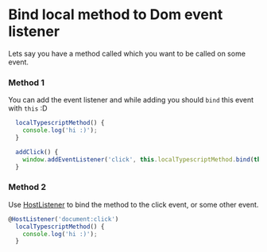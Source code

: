 # Bind local method to Dom event listener

Lets say you have a method called which you want to be called on some event. 

### Method 1
You can add the event listener and while adding you should `bind` this event with `this` :D 

```ts
  localTypescriptMethod() {
    console.log('hi :)');
  }

  addClick() {
    window.addEventListener('click', this.localTypescriptMethod.bind(this));
  }
```

### Method 2
Use [HostListener](https://angular.io/api/core/HostListener) to bind the method to the click event, or some other event.

```ts
@HostListener('document:click')
  localTypescriptMethod() {
    console.log('hi :)');
  }
```
